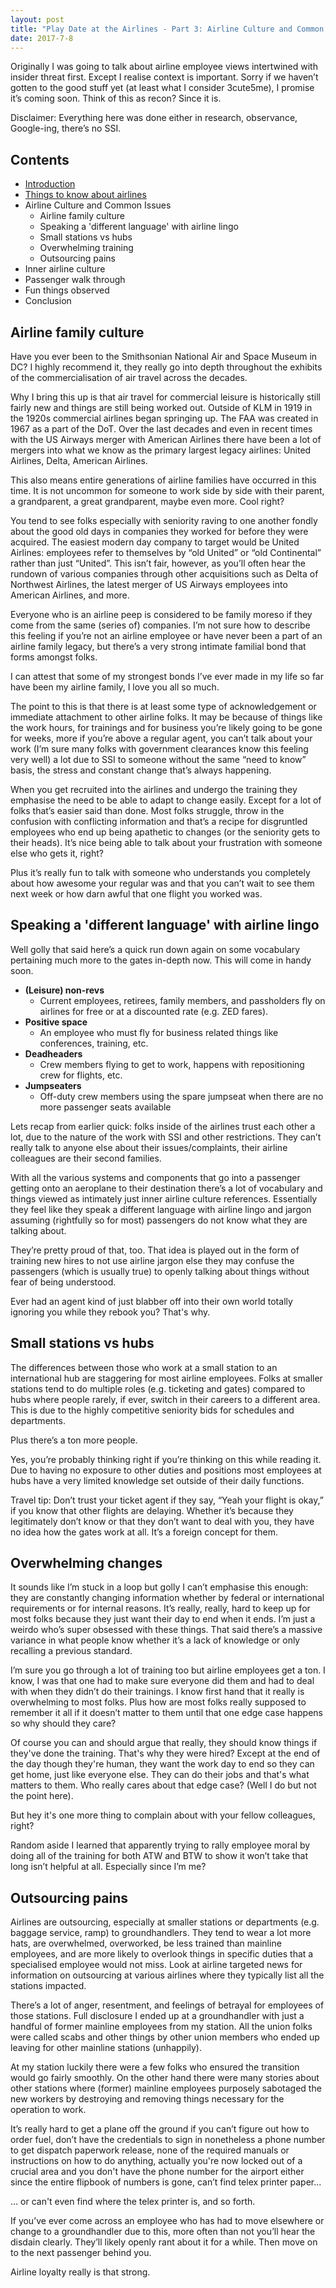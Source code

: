 ```yaml
---
layout: post
title: "Play Date at the Airlines - Part 3: Airline Culture and Common Issues"
date: 2017-7-8
---
```


Originally I was going to talk about airline employee views intertwined with insider threat first. Except I realise context is important. Sorry if we haven’t gotten to the good stuff yet (at least what I consider 3cute5me), I promise it’s coming soon. Think of this as recon? Since it is. 

Disclaimer: Everything here was done either in research, observance, Google-ing, there’s no SSI.

## Contents

* [Introduction](https://avizc.github.io/2017/07/08/play-date-at-airlines-part-1.html)
* [Things to know about airlines](https://avizc.github.io/2017/07/08/play-date-at-airlines-part-2.html)
* Airline Culture and Common Issues
    * Airline family culture
    * Speaking a 'different language' with airline lingo
    * Small stations vs hubs
    * Overwhelming training
    * Outsourcing pains
* Inner airline culture
* Passenger walk through
* Fun things observed
* Conclusion

## Airline family culture

Have you ever been to the Smithsonian National Air and Space Museum in DC? I highly recommend it, they really go into depth throughout the exhibits of the commercialisation of air travel across the decades. 

Why I bring this up is that air travel for commercial leisure is historically still fairly new and things are still being worked out. Outside of KLM in 1919 in the 1920s commercial airlines began springing up. The FAA was created in 1967 as a part of the DoT. Over the last decades and even in recent times with the US Airways merger with American Airlines there have been a lot of mergers into what we know as the primary largest legacy airlines: United Airlines, Delta, American Airlines.

This also means entire generations of airline families have occurred in this time. It is not uncommon for someone to work side by side with their parent, a grandparent, a great grandparent, maybe even more. Cool right? 

You tend to see folks especially with seniority raving to one another fondly about the good old days in companies they worked for before they were acquired. The easiest modern day company to target would be United Airlines: employees refer to themselves by “old United” or “old Continental” rather than just “United”. This isn’t fair, however, as you’ll often hear the rundown of various companies through other acquisitions such as Delta of Northwest Airlines, the latest merger of US Airways employees into American Airlines, and more.

Everyone who is an airline peep is considered to be family moreso if they come from the same (series of) companies. I’m not sure how to describe this feeling if you’re not an airline employee or have never been a part of an airline family legacy, but there’s a very strong intimate familial bond that forms amongst folks.

I can attest that some of my strongest bonds I’ve ever made in my life so far have been my airline family, I love you all so much.

The point to this is that there is at least some type of acknowledgement or immediate attachment to other airline folks. It may be because of things like the work hours, for trainings and for business you’re likely going to be gone for weeks, more if you’re above a regular agent, you can’t talk about your work (I’m sure many folks with government clearances know this feeling very well) a lot due to SSI to someone without the same “need to know” basis, the stress and constant change that’s always happening.

When you get recruited into the airlines and undergo the training they emphasise the need to be able to adapt to change easily. Except for a lot of folks that’s easier said than done. Most folks struggle, throw in the confusion with conflicting information and that’s a recipe for disgruntled employees who end up being apathetic to changes (or the seniority gets to their heads). It’s nice being able to talk about your frustration with someone else who gets it, right?

Plus it’s really fun to talk with someone who understands you completely about how awesome your regular was and that you can’t wait to see them next week or how darn awful that one flight you worked was.

## Speaking a 'different language' with airline lingo

Well golly that said here’s a quick run down again on some vocabulary pertaining much more to the gates in-depth now. This will come in handy soon.

* **(Leisure) non-revs** 
    - Current employees, retirees, family members, and passholders fly on airlines for free or at a discounted rate (e.g. ZED fares).
* **Positive space** 
    - An employee who must fly for business related things like conferences, training, etc.
* **Deadheaders** 
    - Crew members flying to get to work, happens with repositioning crew for flights, etc.
* **Jumpseaters** 
    - Off-duty crew members using the spare jumpseat when there are no more passenger seats available

Lets recap from earlier quick: folks inside of the airlines trust each other a lot, due to the nature of the work with SSI and other restrictions. They can’t really talk to anyone else about their issues/complaints, their airline colleagues are their second families.

With all the various systems and components that go into a passenger getting onto an aeroplane to their destination there’s a lot of vocabulary and things viewed as intimately just inner airline culture references. Essentially they feel like they speak a different language with airline lingo and jargon assuming (rightfully so for most) passengers do not know what they are talking about.

They’re pretty proud of that, too. That idea is played out in the form of training new hires to not use airline jargon else they may confuse the passengers (which is usually true) to openly talking about things without fear of being understood.

Ever had an agent kind of just blabber off into their own world totally ignoring you while they rebook you? That's why.

## Small stations vs hubs

The differences between those who work at a small station to an international hub are staggering for most airline employees. Folks at smaller stations tend to do multiple roles (e.g. ticketing and gates) compared to hubs where people rarely, if ever, switch in their careers to a different area. This is due to the highly competitive seniority bids for schedules and departments.

Plus there’s a ton more people.

Yes, you’re probably thinking right if you’re thinking on this while reading it. Due to having no exposure to other duties and positions most employees at hubs have a very limited knowledge set outside of their daily functions.

Travel tip: Don’t trust your ticket agent if they say, “Yeah your flight is okay,” if you know that other flights are delaying. Whether it’s because they legitimately don’t know or that they don’t want to deal with you, they have no idea how the gates work at all. It’s a foreign concept for them.

## Overwhelming changes

It sounds like I’m stuck in a loop but golly I can’t emphasise this enough: they are constantly changing information whether by federal or international requirements or for internal reasons. It’s really, really, hard to keep up for most folks because they just want their day to end when it ends. I’m just a weirdo who’s super obsessed with these things. That said there’s a massive variance in what people know whether it’s a lack of knowledge or only recalling a previous standard.

I’m sure you go through a lot of training too but airline employees get a ton. I know, I was that one had to make sure everyone did them and had to deal with when they didn’t do their trainings. I know first hand that it really is overwhelming to most folks. Plus how are most folks really supposed to remember it all if it doesn’t matter to them until that one edge case happens so why should they care?

Of course you can and should argue that really, they should know things if they've done the training. That's why they were hired? Except at the end of the day though they're human, they want the work day to end so they can get home, just like everyone else. They can do their jobs and that's what matters to them. Who really cares about that edge case? (Well I do but not the point here). 

But hey it's one more thing to complain about with your fellow colleagues, right?

Random aside I learned that apparently trying to rally employee moral by doing all of the training for both ATW and BTW to show it won’t take that long isn’t helpful at all. Especially since I’m me?

## Outsourcing pains

Airlines are outsourcing, especially at smaller stations or departments (e.g. baggage service, ramp) to groundhandlers. They tend to wear a lot more hats, are overwhelmed, overworked, be less trained than mainline employees, and are more likely to overlook things in specific duties that a specialised employee would not miss. Look at airline targeted news for information on outsourcing at various airlines where they typically list all the stations impacted.

There’s a lot of anger, resentment, and feelings of betrayal for employees of those stations. Full disclosure I ended up at a groundhandler with just a handful of former mainline employees from my station. All the union folks were called scabs and other things by other union members who ended up leaving for other mainline stations (unhappily).

At my station luckily there were a few folks who ensured the transition would go fairly smoothly. On the other hand there were many stories about other stations where (former) mainline employees purposely sabotaged the new workers by destroying and removing things necessary for the operation to work.

It’s really hard to get a plane off the ground if you can’t figure out how to order fuel, don’t have the credentials to sign in nonetheless a phone number to get dispatch paperwork release, none of the required manuals or instructions on how to do anything, actually you're now locked out of a crucial area and you don't have the phone number for the airport either since the entire flipbook of numbers is gone, can’t find telex printer paper...

... or can't even find where the telex printer is, and so forth.

If you’ve ever come across an employee who has had to move elsewhere or change to a groundhandler due to this, more often than not you’ll hear the disdain clearly. They’ll likely openly rant about it for a while. Then move on to the next passenger behind you.

Airline loyalty really is that strong.
